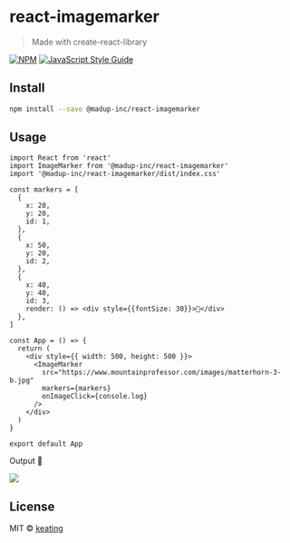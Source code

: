 # react-imagemarker

> Made with create-react-library

[![NPM](https://img.shields.io/npm/v/react-imagemarker.svg)](https://www.npmjs.com/package/react-imagemarker) [![JavaScript Style Guide](https://img.shields.io/badge/code_style-standard-brightgreen.svg)](https://standardjs.com)

## Install

```bash
npm install --save @madup-inc/react-imagemarker
```

## Usage

```tsx
import React from 'react'
import ImageMarker from '@madup-inc/react-imagemarker'
import '@madup-inc/react-imagemarker/dist/index.css'

const markers = [
  {
    x: 20,
    y: 20,
    id: 1,
  },
  {
    x: 50,
    y: 20,
    id: 2,
  },
  {
    x: 40,
    y: 40,
    id: 3,
    render: () => <div style={{fontSize: 30}}>🙂</div>
  },
]

const App = () => {
  return (
    <div style={{ width: 500, height: 500 }}>
      <ImageMarker
        src="https://www.mountainprofessor.com/images/matterhorn-3-b.jpg"
        markers={markers}
        onImageClick={console.log}
      />
    </div>
  )
}

export default App

```

Output 🙂

![](https://user-images.githubusercontent.com/6068828/126769756-aaf6bb1a-1041-4ccf-bd14-6c4cfe2efe44.png)

## License

MIT © [keating](https://github.com/madup-inc)
